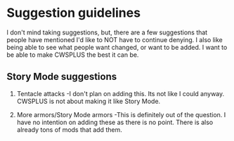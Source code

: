# Suggestion guidelines


I don't mind taking suggestions, but, there are a few suggestions that people have mentioned I'd like to NOT have to continue denying.
I also like being able to see what people want changed, or want to be added. I want to be able to make CWSPLUS the best it can be.



## Story Mode suggestions

1. Tentacle attacks
-I don't plan on adding this. Its not like I could anyway. CWSPLUS is not about making it like Story Mode. 

2. More armors/Story Mode armors
-This is definitely out of the question. I have no intention on adding these as there is no point. There is also already tons of mods that add them.
